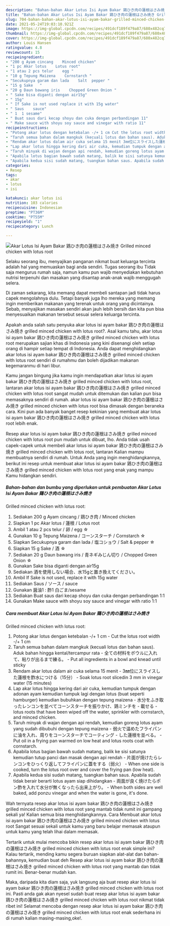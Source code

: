 ```yaml
---
description: "Bahan-bahan Akar Lotus Isi Ayam Bakar 鶏ひき肉の蓮根はさみ焼き Grilled minced chicken with lotus root yang enak dan Mudah Dibuat"
title: "Bahan-bahan Akar Lotus Isi Ayam Bakar 鶏ひき肉の蓮根はさみ焼き Grilled minced chicken with lotus root yang enak dan Mudah Dibuat"
slug: 704-bahan-bahan-akar-lotus-isi-ayam-bakar-grilled-minced-chicken-with-lotus-root-yang-enak-dan-mudah-dibuat
date: 2021-05-24T19:03:10.921Z
image: https://img-global.cpcdn.com/recipes/491dcf189f479a87/680x482cq70/akar-lotus-isi-ayam-bakar-鶏ひき肉の蓮根はさみ焼き-grilled-minced-chicken-with-lotus-root-foto-resep-utama.jpg
thumbnail: https://img-global.cpcdn.com/recipes/491dcf189f479a87/680x482cq70/akar-lotus-isi-ayam-bakar-鶏ひき肉の蓮根はさみ焼き-grilled-minced-chicken-with-lotus-root-foto-resep-utama.jpg
cover: https://img-global.cpcdn.com/recipes/491dcf189f479a87/680x482cq70/akar-lotus-isi-ayam-bakar-鶏ひき肉の蓮根はさみ焼き-grilled-minced-chicken-with-lotus-root-foto-resep-utama.jpg
author: Louis Hansen
ratingvalue: 4.8
reviewcount: 15
recipeingredient:
- "200 g Ayam cincang    Minced chicken"
- "1 pc Akar lotus    Lotus root"
- "1 atau 2 pcs telur    egg "
- "10 g Tepung Maizena    Cornstarch "
- "Secukupnya garam dan lada    Salt  pepper "
- "15 g Sake   "
- "20 g Daun bawang iris    Chopped Green Onion "
- " Sake bisa diganti dengan air15g"
- " 15g"
- " If Sake is not used replace it with 15g water"
- " Saus    sauce"
- " 1  1 sesame"
- " Buat saus dari kecap shoyu dan cuka dengan perbandingan 11"
- " Make sauce with shoyu soy sauce and vinegar with ratio 11"
recipeinstructions:
- "Potong akar lotus dengan ketebalan -/+ 1 cm Cut the lotus root width -/+ 1 cm"
- "Taruh semua bahan dalam mangkuk (kecuali lotus dan bahan saus). Aduk bahan hingga kental/tercampur rata 全ての材料をボウルに入れて、粘りが出るまで練る。 Put all ingredients in a bowl and knead until sticky"
- "Rendam akar lotus dalam air cuka selama 15 menit 3㎜位にスライスした蓮根を酢水につける（15分） Soak lotus root sliced ​​in 3 mm in vinegar water (15 minutes)"
- "Lap akar lotus hingga kering dari air cuka, kemudian tumpuk dengan adonan ayam kemudian tumpuk lagi dengan lotus (buat seperti hamburger) kemudian bubuhkan dengan tepung maizena 水分をふき取ったレンコンを並べてコーンスターチを振りかけ、鶏ミンチを 載せる lotus roots that have been wiped off the water, sprinkler with cornstarch, and minced chicken."
- "Taruh minyak di wajan dengan api rendah, kemudian goreng lotus ayam yang sudah dibubuhi dengan tepung maizena 弱火で温めたフライパンに油を入れ、周りをコーンスターチでコーティング した蓮根を並べる。 Put oil in a frying pan warmed on low heat and lotus roots coat with cornstarch."
- "Apabila lotus bagian bawah sudah matang, balik ke sisi satunya kemudian tutup panci dan masak dengan api rendah 片面が焼けたらレンコンをひっくり返してフライパンに蓋をする（弱火） When one side is cooked, turn the lotus root over and cover the frying pan (low heat)."
- "Apabila kedua sisi sudah matang, tuangkan bahan saus. Apabila sudah tidak berair berarti lotus ayam siap dihidangkan 両面が良く焼けたらポン酢を入れて水分が無くなったら出来上がり。 When both sides are well baked, add ponzu vinegar and when the water is gone, it&#39;s done."
categories:
- Resep
tags:
- akar
- lotus
- isi

katakunci: akar lotus isi 
nutrition: 103 calories
recipecuisine: Indonesian
preptime: "PT36M"
cooktime: "PT55M"
recipeyield: "1"
recipecategory: Lunch

---
```



![Akar Lotus Isi Ayam Bakar 鶏ひき肉の蓮根はさみ焼き
Grilled minced chicken with lotus root](https://img-global.cpcdn.com/recipes/491dcf189f479a87/680x482cq70/akar-lotus-isi-ayam-bakar-鶏ひき肉の蓮根はさみ焼き-grilled-minced-chicken-with-lotus-root-foto-resep-utama.jpg)

Selaku seorang ibu, menyajikan panganan nikmat buat keluarga tercinta adalah hal yang memuaskan bagi anda sendiri. Tugas seorang ibu Tidak saja mengurus rumah saja, namun kamu pun wajib menyediakan kebutuhan nutrisi terpenuhi dan masakan yang disantap anak-anak wajib menggugah selera.

Di zaman  sekarang, kita memang dapat membeli santapan jadi tidak harus capek mengolahnya dulu. Tetapi banyak juga lho mereka yang memang ingin memberikan makanan yang terenak untuk orang yang dicintainya. Sebab, menyajikan masakan sendiri akan jauh lebih bersih dan kita pun bisa menyesuaikan makanan tersebut sesuai selera keluarga tercinta. 



Apakah anda salah satu penyuka akar lotus isi ayam bakar 鶏ひき肉の蓮根はさみ焼き
grilled minced chicken with lotus root?. Asal kamu tahu, akar lotus isi ayam bakar 鶏ひき肉の蓮根はさみ焼き
grilled minced chicken with lotus root merupakan sajian khas di Indonesia yang kini disenangi oleh setiap orang di hampir setiap tempat di Indonesia. Anda dapat menghidangkan akar lotus isi ayam bakar 鶏ひき肉の蓮根はさみ焼き
grilled minced chicken with lotus root sendiri di rumahmu dan boleh dijadikan makanan kegemaranmu di hari libur.

Kamu jangan bingung jika kamu ingin mendapatkan akar lotus isi ayam bakar 鶏ひき肉の蓮根はさみ焼き
grilled minced chicken with lotus root, lantaran akar lotus isi ayam bakar 鶏ひき肉の蓮根はさみ焼き
grilled minced chicken with lotus root sangat mudah untuk ditemukan dan kalian pun bisa memasaknya sendiri di rumah. akar lotus isi ayam bakar 鶏ひき肉の蓮根はさみ焼き
grilled minced chicken with lotus root bisa dimasak dengan beraneka cara. Kini pun ada banyak banget resep kekinian yang membuat akar lotus isi ayam bakar 鶏ひき肉の蓮根はさみ焼き
grilled minced chicken with lotus root lebih enak.

Resep akar lotus isi ayam bakar 鶏ひき肉の蓮根はさみ焼き
grilled minced chicken with lotus root pun mudah untuk dibuat, lho. Anda tidak usah capek-capek untuk membeli akar lotus isi ayam bakar 鶏ひき肉の蓮根はさみ焼き
grilled minced chicken with lotus root, lantaran Kalian mampu membuatnya sendiri di rumah. Untuk Anda yang ingin menghidangkannya, berikut ini resep untuk membuat akar lotus isi ayam bakar 鶏ひき肉の蓮根はさみ焼き
grilled minced chicken with lotus root yang enak yang mampu Kamu hidangkan sendiri.

<!--inarticleads1-->

##### Bahan-bahan dan bumbu yang diperlukan untuk pembuatan Akar Lotus Isi Ayam Bakar 鶏ひき肉の蓮根はさみ焼き
Grilled minced chicken with lotus root:

1. Sediakan 200 g Ayam cincang / 鶏ひき肉 / Minced chicken
1. Siapkan 1 pc Akar lotus / 蓮根 / Lotus root
1. Ambil 1 atau 2 pcs telur / 卵 / egg ☆
1. Gunakan 10 g Tepung Maizena / コーンスターチ / Cornstarch ☆
1. Siapkan Secukupnya garam dan lada / 塩コショウ / Salt &amp; pepper ☆
1. Siapkan 15 g Sake / 酒 ☆
1. Sediakan 20 g Daun bawang iris / 青ネギみじん切り / Chopped Green Onion ☆
1. Gunakan  Sake bisa diganti dengan air15g
1. Sediakan  酒を使用しない場合、水15gと置き換えてください。
1. Ambil  If Sake is not used, replace it with 15g water
1. Sediakan  Saus / ソース / sauce
1. Gunakan  醤油1 : 酢1 白ごま/sesame
1. Sediakan  Buat saus dari kecap shoyu dan cuka dengan perbandingan 1:1
1. Gunakan  Make sauce with shoyu soy sauce and vinegar with ratio 1:1




<!--inarticleads2-->

##### Cara membuat Akar Lotus Isi Ayam Bakar 鶏ひき肉の蓮根はさみ焼き
Grilled minced chicken with lotus root:

1. Potong akar lotus dengan ketebalan -/+ 1 cm - Cut the lotus root width -/+ 1 cm
1. Taruh semua bahan dalam mangkuk (kecuali lotus dan bahan saus). Aduk bahan hingga kental/tercampur rata - 全ての材料をボウルに入れて、粘りが出るまで練る。 - Put all ingredients in a bowl and knead until sticky
1. Rendam akar lotus dalam air cuka selama 15 menit - 3㎜位にスライスした蓮根を酢水につける（15分） - Soak lotus root sliced ​​in 3 mm in vinegar water (15 minutes)
1. Lap akar lotus hingga kering dari air cuka, kemudian tumpuk dengan adonan ayam kemudian tumpuk lagi dengan lotus (buat seperti hamburger) kemudian bubuhkan dengan tepung maizena - 水分をふき取ったレンコンを並べてコーンスターチを振りかけ、鶏ミンチを - 載せる - lotus roots that have been wiped off the water, sprinkler with cornstarch, and minced chicken.
1. Taruh minyak di wajan dengan api rendah, kemudian goreng lotus ayam yang sudah dibubuhi dengan tepung maizena - 弱火で温めたフライパンに油を入れ、周りをコーンスターチでコーティング - した蓮根を並べる。 - Put oil in a frying pan warmed on low heat and lotus roots coat with cornstarch.
1. Apabila lotus bagian bawah sudah matang, balik ke sisi satunya kemudian tutup panci dan masak dengan api rendah - 片面が焼けたらレンコンをひっくり返してフライパンに蓋をする（弱火） - When one side is cooked, turn the lotus root over and cover the frying pan (low heat).
1. Apabila kedua sisi sudah matang, tuangkan bahan saus. Apabila sudah tidak berair berarti lotus ayam siap dihidangkan - 両面が良く焼けたらポン酢を入れて水分が無くなったら出来上がり。 - When both sides are well baked, add ponzu vinegar and when the water is gone, it&#39;s done.




Wah ternyata resep akar lotus isi ayam bakar 鶏ひき肉の蓮根はさみ焼き
grilled minced chicken with lotus root yang mantab tidak rumit ini gampang sekali ya! Kalian semua bisa menghidangkannya. Cara Membuat akar lotus isi ayam bakar 鶏ひき肉の蓮根はさみ焼き
grilled minced chicken with lotus root Sangat sesuai sekali untuk kamu yang baru belajar memasak ataupun untuk kamu yang telah lihai dalam memasak.

Tertarik untuk mulai mencoba bikin resep akar lotus isi ayam bakar 鶏ひき肉の蓮根はさみ焼き
grilled minced chicken with lotus root enak simple ini? Kalau tertarik, mending kamu segera buruan siapkan alat-alat dan bahan-bahannya, kemudian buat deh Resep akar lotus isi ayam bakar 鶏ひき肉の蓮根はさみ焼き
grilled minced chicken with lotus root yang mantab dan tidak rumit ini. Benar-benar mudah kan. 

Maka, daripada kita diam saja, yuk langsung aja buat resep akar lotus isi ayam bakar 鶏ひき肉の蓮根はさみ焼き
grilled minced chicken with lotus root ini. Pasti anda gak akan nyesel sudah buat resep akar lotus isi ayam bakar 鶏ひき肉の蓮根はさみ焼き
grilled minced chicken with lotus root nikmat tidak ribet ini! Selamat mencoba dengan resep akar lotus isi ayam bakar 鶏ひき肉の蓮根はさみ焼き
grilled minced chicken with lotus root enak sederhana ini di rumah kalian masing-masing,oke!.

